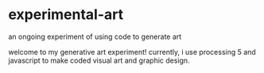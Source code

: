 # experimental-art
an ongoing experiment of using code to generate art

welcome to my generative art experiment! currently, i use processing 5 and javascript to make coded visual art and graphic design. 
